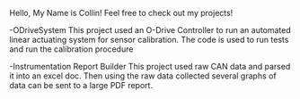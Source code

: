 Hello, My Name is Collin!
Feel free to check out my projects!

-ODriveSystem
This project used an O-Drive Controller to run an automated linear actuating system for sensor calibration. The code is used to run tests and run the calibration procedure

-Instrumentation Report Builder
This project used raw CAN data and parsed it into an excel doc. Then using the raw data collected several graphs of data can be sent to a large PDF report.
